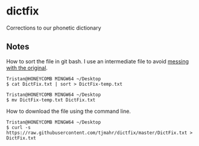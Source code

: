 # dictfix

Corrections to our phonetic dictionary


## Notes

How to sort the file in git bash. I use an intermediate file to avoid 
[messing with the original](http://swcarpentry.github.io/shell-novice/04-pipefilter/index.html#redirecting-to-the-same-file).

```
Tristan@HONEYCOMB MINGW64 ~/Desktop
$ cat DictFix.txt | sort > DictFix-temp.txt

Tristan@HONEYCOMB MINGW64 ~/Desktop
$ mv DictFix-temp.txt DictFix.txt
```

How to download the file using the command line.

```
Tristan@HONEYCOMB MINGW64 ~/Desktop
$ curl -s https://raw.githubusercontent.com/tjmahr/dictfix/master/DictFix.txt > DictFix.txt

```
